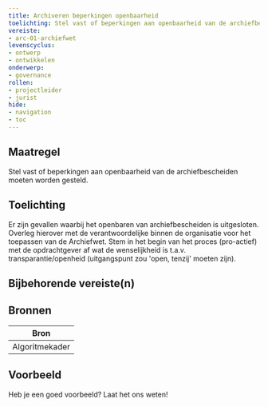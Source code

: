```yaml
---
title: Archiveren beperkingen openbaarheid
toelichting: Stel vast of beperkingen aan openbaarheid van de archiefbescheiden moeten worden gesteld.
vereiste:
- arc-01-archiefwet
levenscyclus:
- ontwerp
- ontwikkelen
onderwerp:
- governance
rollen:
- projectleider
- jurist
hide:
- navigation
- toc
---
```


<!-- tags -->

## Maatregel

Stel vast of beperkingen aan openbaarheid van de archiefbescheiden moeten worden gesteld.

## Toelichting

Er zijn gevallen waarbij het openbaren van archiefbescheiden is uitgesloten.
Overleg hierover met de verantwoordelijke binnen de organisatie voor het toepassen van de Archiefwet.
Stem in het begin van het proces (pro-actief) met de opdrachtgever af wat de wenselijkheid is t.a.v.
transparantie/openheid (uitgangspunt zou 'open, tenzij' moeten zijn).

## Bijbehorende vereiste(n)

<!-- list_vereisten_on_maatregelen_page -->

## Bronnen

| Bron                        |
|-----------------------------|
| Algoritmekader |

## Voorbeeld

Heb je een goed voorbeeld? Laat het ons weten!


